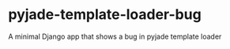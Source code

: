 pyjade-template-loader-bug
==========================

A minimal Django app that shows a bug in pyjade template loader